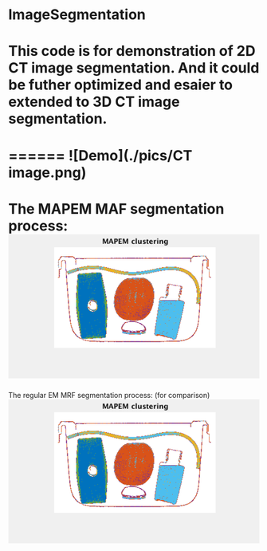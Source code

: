 # ImageSegmentation
# This code is for demonstration of 2D CT image segmentation. And it could be futher optimized and esaier to extended to 3D CT image segmentation. 
======
![Demo](./pics/CT image.png)
======
The MAPEM MAF segmentation process:
![Demo](./pics/MAPEMMRF.gif)
======
The regular EM MRF segmentation process: (for comparison)
![Demo](./pics/regularEMMRF.gif)
